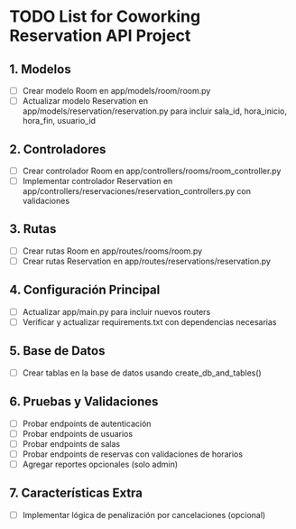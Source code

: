 # TODO List for Coworking Reservation API Project

## 1. Modelos
- [ ] Crear modelo Room en app/models/room/room.py
- [ ] Actualizar modelo Reservation en app/models/reservation/reservation.py para incluir sala_id, hora_inicio, hora_fin, usuario_id

## 2. Controladores
- [ ] Crear controlador Room en app/controllers/rooms/room_controller.py
- [ ] Implementar controlador Reservation en app/controllers/reservaciones/reservation_controllers.py con validaciones

## 3. Rutas
- [ ] Crear rutas Room en app/routes/rooms/room.py
- [ ] Crear rutas Reservation en app/routes/reservations/reservation.py

## 4. Configuración Principal
- [ ] Actualizar app/main.py para incluir nuevos routers
- [ ] Verificar y actualizar requirements.txt con dependencias necesarias

## 5. Base de Datos
- [ ] Crear tablas en la base de datos usando create_db_and_tables()

## 6. Pruebas y Validaciones
- [ ] Probar endpoints de autenticación
- [ ] Probar endpoints de usuarios
- [ ] Probar endpoints de salas
- [ ] Probar endpoints de reservas con validaciones de horarios
- [ ] Agregar reportes opcionales (solo admin)

## 7. Características Extra
- [ ] Implementar lógica de penalización por cancelaciones (opcional)
